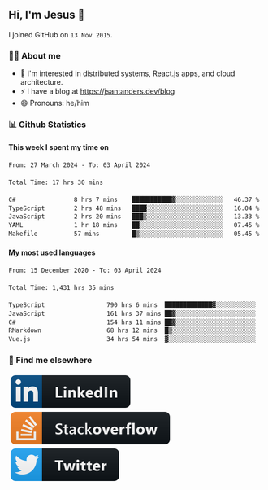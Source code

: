 ## Hi, I'm Jesus 👋

I joined GitHub on `13 Nov 2015`.

<!-- Talking about you -->

### 👨‍💻 About me

- 👦 I'm interested in distributed systems, React.js apps, and cloud architecture.
- ⚡️ I have a blog at <https://jsantanders.dev/blog>
- 😄 Pronouns: he/him

### 📊 Github Statistics

#### This week I spent my time on

<!--START_SECTION:weekly-->

```txt
From: 27 March 2024 - To: 03 April 2024

Total Time: 17 hrs 30 mins

C#                8 hrs 7 mins    ███████████▓░░░░░░░░░░░░░   46.37 %
TypeScript        2 hrs 48 mins   ████░░░░░░░░░░░░░░░░░░░░░   16.04 %
JavaScript        2 hrs 20 mins   ███▒░░░░░░░░░░░░░░░░░░░░░   13.33 %
YAML              1 hr 18 mins    ██░░░░░░░░░░░░░░░░░░░░░░░   07.45 %
Makefile          57 mins         █▒░░░░░░░░░░░░░░░░░░░░░░░   05.45 %
```

<!--END_SECTION:weekly-->

#### My most used languages

<!--START_SECTION:alltime-->

```txt
From: 15 December 2020 - To: 03 April 2024

Total Time: 1,431 hrs 35 mins

TypeScript                 790 hrs 6 mins  █████████████▓░░░░░░░░░░░   55.19 %
JavaScript                 161 hrs 37 mins ██▓░░░░░░░░░░░░░░░░░░░░░░   11.29 %
C#                         154 hrs 11 mins ██▓░░░░░░░░░░░░░░░░░░░░░░   10.77 %
RMarkdown                  68 hrs 12 mins  █▒░░░░░░░░░░░░░░░░░░░░░░░   04.76 %
Vue.js                     34 hrs 54 mins  ▓░░░░░░░░░░░░░░░░░░░░░░░░   02.44 %
```

<!--END_SECTION:alltime-->

### 📢 Find me elsewhere

<p>
  <a target="_blank" href="https://linkedin.com/in/jsantanders">
    <img src="https://github.com/jsantanders/jsantanders/blob/master/img/linkedin.svg" alt="LinkedIn" style="vertical-align:top; margin:4px">
  </a>
  
  <a target="_blank" href="https://stackoverflow.com/users/7318331/jesus-santander">
    <img src="https://github.com/jsantanders/jsantanders/blob/master/img/stackoverflow.svg" alt="StackOverflow" style="vertical-align:top; margin:4px">
  </a>
  
  <a target="_blank" href="http://twitter.com/jsantanders">
    <img src="https://github.com/jsantanders/jsantanders/blob/master/img/twitter.svg" alt="Twitter" style="vertical-align:top; margin:4px">
  </a>
</p>
